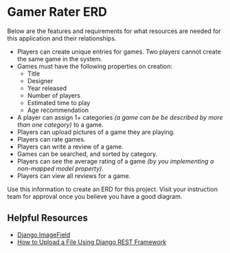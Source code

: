 # Gamer Rater ERD

Below are the features and requirements for what resources are needed for this application and their relationships.

* Players can create unique entries for games. Two players cannot create the same game in the system.
* Games must have the following properties on creation:
    * Title
    * Designer
    * Year released
    * Number of players
    * Estimated time to play
    * Age recommendation
* A player can assign 1+ categories _(a game can be be described by more than one category)_ to a game.
* Players can upload pictures of a game they are playing.
* Players can rate games.
* Players can write a review of a game.
* Games can be searched, and sorted by category.
* Players can see the average rating of a game _(by you implementing a non-mapped model property)_.
* Players can view all reviews for a game.

Use this information to create an ERD for this project. Visit your instruction team for approval once you believe you have a good diagram.

## Helpful Resources

* [Django ImageField](https://www.geeksforgeeks.org/imagefield-django-models/)
* [How to Upload a File Using Django REST Framework](https://dev.to/djangotricks/how-to-upload-a-file-using-django-rest-framework-1kgf)